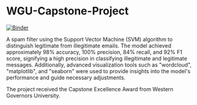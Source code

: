 # WGU-Capstone-Project
[![Binder](https://mybinder.org/badge_logo.svg)](https://mybinder.org/v2/gh/sophiedang0101/WGU-Capstone-Project/HEAD)

A spam filter using the Support Vector Machine (SVM) algorithm to distinguish legitimate from illegitimate emails. The model achieved approximately 98% accuracy, 100% precision, 84% recall, and 92% F1 score, signifying a high precision in classifying illegitimate and legitimate messages. Additionally, advanced visualization tools such as "wordcloud", "matplotlib", and "seaborn" were used to provide insights into the model's performance and guide necessary adjustments.

The project received the Capstone Excellence Award from Western Governors University.

